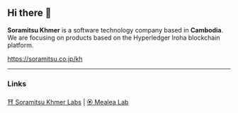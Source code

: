 ## Hi there 👋

**Soramitsu Khmer** is a software technology company based in **Cambodia**.  
We are focusing on products based on the Hyperledger Iroha blockchain platform.

https://soramitsu.co.jp/kh

---
### Links
[⛩ Soramitsu Khmer Labs](https://github.com/soramitsukhmer-lab) | [🏵 Mealea Lab](https://github.com/mealea-labs)

